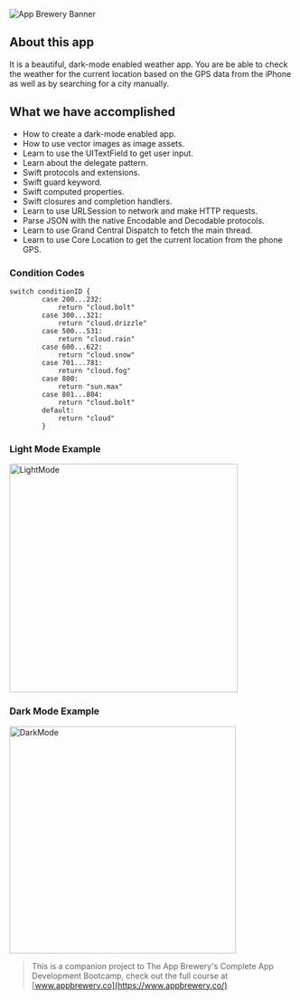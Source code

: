 
![App Brewery Banner](Documentation/AppBreweryBanner.png)

## About this app

It is a beautiful, dark-mode enabled weather app. You are be able to check the weather for the current location based on the GPS data from the iPhone as well as by searching for a city manually. 

## What we have accomplished

* How to create a dark-mode enabled app.
* How to use vector images as image assets.
* Learn to use the UITextField to get user input. 
* Learn about the delegate pattern.
* Swift protocols and extensions. 
* Swift guard keyword. 
* Swift computed properties.
* Swift closures and completion handlers.
* Learn to use URLSession to network and make HTTP requests.
* Parse JSON with the native Encodable and Decodable protocols. 
* Learn to use Grand Central Dispatch to fetch the main thread.
* Learn to use Core Location to get the current location from the phone GPS. 

### Condition Codes
```
switch conditionID {
        case 200...232:
            return "cloud.bolt"
        case 300...321:
            return "cloud.drizzle"
        case 500...531:
            return "cloud.rain"
        case 600...622:
            return "cloud.snow"
        case 701...781:
            return "cloud.fog"
        case 800:
            return "sun.max"
        case 801...804:
            return "cloud.bolt"
        default:
            return "cloud"
        }
```

### Light Mode Example

<img width="404" alt="LightMode" src="https://user-images.githubusercontent.com/32853291/199283388-fe18bf35-275c-4c4f-a763-e2e093d16b29.png">


### Dark Mode Example

<img width="401" alt="DarkMode" src="https://user-images.githubusercontent.com/32853291/199283363-d73dd2fd-1fbf-407f-9e27-c568e3d77e08.png">


>This is a companion project to The App Brewery's Complete App Development Bootcamp, check out the full course at [www.appbrewery.co](https://www.appbrewery.co/)
